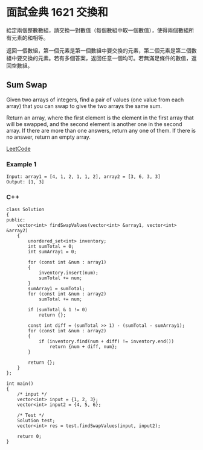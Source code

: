 # 面試金典 1621 交換和

給定兩個整數數組，請交換一對數值（每個數組中取一個數值），使得兩個數組所有元素的和相等。

返回一個數組，第一個元素是第一個數組中要交換的元素，第二個元素是第二個數組中要交換的元素。若有多個答案，返回任意一個均可。若無滿足條件的數值，返回空數組。

## Sum Swap

Given two arrays of integers, find a pair of values (one value from each array) that you can swap to give the two arrays the same sum.

Return an array, where the first element is the element in the first array that will be swapped, and the second element is another one in the second array. 
If there are more than one answers, return any one of them. If there is no answer, return an empty array.


[LeetCode](https://leetcode-cn.com/problems/sum-swap-lcci)

### Example 1
```
Input: array1 = [4, 1, 2, 1, 1, 2], array2 = [3, 6, 3, 3]
Output: [1, 3]
```

### C++ 


```
class Solution
{
public:
    vector<int> findSwapValues(vector<int> &array1, vector<int> &array2)
    {
        unordered_set<int> inventory;
        int sumTotal = 0;
        int sumArray1 = 0;

        for (const int &num : array1)
        {
            inventory.insert(num);
            sumTotal += num;
        }
        sumArray1 = sumTotal;
        for (const int &num : array2)
            sumTotal += num;

        if (sumTotal & 1 != 0)
            return {};

        const int diff = (sumTotal >> 1) - (sumTotal - sumArray1);
        for (const int &num : array2)
        {
            if (inventory.find(num + diff) != inventory.end())
                return {num + diff, num};
        }

        return {};
    }
};

int main()
{
    /* input */
    vector<int> input = {1, 2, 3};
    vector<int> input2 = {4, 5, 6};

    /* Test */
    Solution test;
    vector<int> res = test.findSwapValues(input, input2);

    return 0;
}
```
